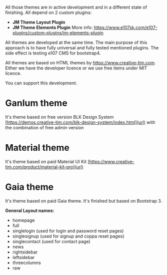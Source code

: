 All those themes are in active development and in a different state of finishing.  All depend on 2 custom plugins:
- **JM Theme Layout Plugin**
- **JM Theme Elements Plugin**  More info: https://www.e107sk.com/e107-plugins/custom-plugins/jm-elements-plugin

All themes are developed at the same time. The main purpose of this approach is to have fully universal and fully tested mentioned plugins.  The side effect is testing e107 CMS for bootstrap4.

All themes are based on HTML themes by https://www.creative-tim.com.  Either we have the developer licence or we use free items under MIT licence. 

You can support this development.  

# Ganlum theme 
It's theme based on free version  BLK Design System [https://demos.creative-tim.com/blk-design-system/index.html](url) with the combination of free admin version

# Material theme 
It's theme based on paid Material UI Kit  [https://www.creative-tim.com/product/material-kit-pro](url)

# Gaia theme
It's theme based on paid Gaia theme. It's finished but based on Bootstrap 3.  

**General Layout names:**
- homepage
- full
- singlelogin (used for login and password reset pages)
- singlesignup  (used for signup and coppa reset pages)
- singlecontact (used for contact page)
- news
- rightsidebar
- leftsidebar 
- threecolumns
- raw 






